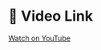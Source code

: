 <!-- 

Repo link:
https://github.com/degu0055/01-login 
-->

# 🎥 Video Link
[Watch on YouTube](https://drive.google.com/file/d/1ZdEWX-D8ly3vZmKJ9WoVyVmsr2rB36jU/view?usp=sharing)
